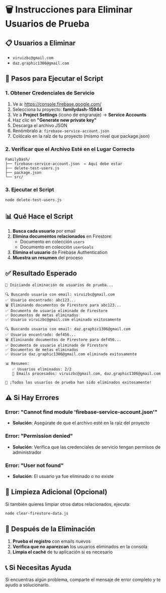 # 🗑️ Instrucciones para Eliminar Usuarios de Prueba

## 📋 Usuarios a Eliminar

- `viruizbc@gmail.com`
- `daz.graphic1306@gmail.com`

## 🔧 Pasos para Ejecutar el Script

### 1. Obtener Credenciales de Servicio

1. Ve a: https://console.firebase.google.com/
2. Selecciona tu proyecto: **familydash-15944**
3. Ve a **Project Settings** (icono de engranaje) → **Service Accounts**
4. Haz clic en **"Generate new private key"**
5. Descarga el archivo JSON
6. Renómbralo a: `firebase-service-account.json`
7. Colócalo en la raíz de tu proyecto (mismo nivel que package.json)

### 2. Verificar que el Archivo Esté en el Lugar Correcto

```
FamilyDash/
├── firebase-service-account.json  ← Aquí debe estar
├── delete-test-users.js
├── package.json
└── src/
```

### 3. Ejecutar el Script

```bash
node delete-test-users.js
```

## 📊 Qué Hace el Script

1. **Busca cada usuario** por email
2. **Elimina documentos relacionados** en Firestore:
   - Documento en colección `users`
   - Documento en colección `userGoals`
3. **Elimina el usuario** de Firebase Authentication
4. **Muestra un resumen** del proceso

## ✅ Resultado Esperado

```
🚀 Iniciando eliminación de usuarios de prueba...

🔍 Buscando usuario con email: viruizbc@gmail.com
✅ Usuario encontrado: abc123...
🗑️ Eliminando documentos de Firestore para abc123...
✅ Documento de usuario eliminado de Firestore
✅ Documentos de metas eliminados
✅ Usuario viruizbc@gmail.com eliminado exitosamente

🔍 Buscando usuario con email: daz.graphic1306@gmail.com
✅ Usuario encontrado: def456...
🗑️ Eliminando documentos de Firestore para def456...
✅ Documento de usuario eliminado de Firestore
✅ Documentos de metas eliminados
✅ Usuario daz.graphic1306@gmail.com eliminado exitosamente

📊 Resumen:
   ✅ Usuarios eliminados: 2/2
   📧 Emails procesados: viruizbc@gmail.com, daz.graphic1306@gmail.com

🎉 ¡Todos los usuarios de prueba han sido eliminados exitosamente!
```

## ⚠️ Si Hay Errores

### Error: "Cannot find module 'firebase-service-account.json'"

- **Solución**: Asegúrate de que el archivo esté en la raíz del proyecto

### Error: "Permission denied"

- **Solución**: Verifica que las credenciales de servicio tengan permisos de administrador

### Error: "User not found"

- **Solución**: El usuario ya fue eliminado o no existe

## 🧹 Limpieza Adicional (Opcional)

Si también quieres limpiar otros datos relacionados, ejecuta:

```bash
node clear-firestore-data.js
```

## 🎯 Después de la Eliminación

1. **Prueba el registro** con emails nuevos
2. **Verifica que no aparezcan** los usuarios eliminados en la consola
3. **Limpia el caché** de tu aplicación si es necesario

## 📞 Si Necesitas Ayuda

Si encuentras algún problema, comparte el mensaje de error completo y te ayudo a solucionarlo.
